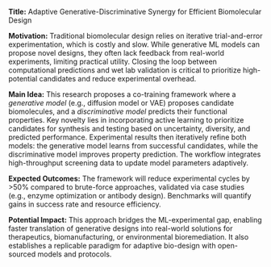 **Title:** Adaptive Generative-Discriminative Synergy for Efficient Biomolecular Design  

**Motivation:** Traditional biomolecular design relies on iterative trial-and-error experimentation, which is costly and slow. While generative ML models can propose novel designs, they often lack feedback from real-world experiments, limiting practical utility. Closing the loop between computational predictions and wet lab validation is critical to prioritize high-potential candidates and reduce experimental overhead.  

**Main Idea:** This research proposes a co-training framework where a *generative model* (e.g., diffusion model or VAE) proposes candidate biomolecules, and a *discriminative model* predicts their functional properties. Key novelty lies in incorporating active learning to prioritize candidates for synthesis and testing based on uncertainty, diversity, and predicted performance. Experimental results then iteratively refine both models: the generative model learns from successful candidates, while the discriminative model improves property prediction. The workflow integrates high-throughput screening data to update model parameters adaptively.  

**Expected Outcomes:** The framework will reduce experimental cycles by >50% compared to brute-force approaches, validated via case studies (e.g., enzyme optimization or antibody design). Benchmarks will quantify gains in success rate and resource efficiency.  

**Potential Impact:** This approach bridges the ML-experimental gap, enabling faster translation of generative designs into real-world solutions for therapeutics, biomanufacturing, or environmental bioremediation. It also establishes a replicable paradigm for adaptive bio-design with open-sourced models and protocols.